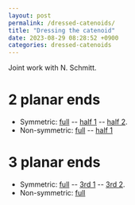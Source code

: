 ```yaml
---
layout: post
permalink: /dressed-catenoids/
title: "Dressing the catenoid"
date: 2023-08-29 08:28:52 +0900
categories: dressed-catenoids
---
```


Joint work with N. Schmitt.

# 2 planar ends

- Symmetric: [full][2vfull] -- [half 1][2vhalf1] -- [half 2][2vhalf2].
- Non-symmetric: [full][2dfull] -- [half 1][2dhalf1]

 <!-- -- [half 2][2dhalf2] is broken -->

# 3 planar ends

- Symmetric: [full][3vfull] -- [3rd 1][3v3rd1] -- [3rd 2][3v3rd2].
- Non-symmetric: [full][3dfull]

[2vfull]: /surfaces/dressed-catenoids/2vfull.html
[2vhalf1]: /surfaces/dressed-catenoids/2vhalf1.html
[2vhalf2]: /surfaces/dressed-catenoids/2vhalf2.html
[2dfull]: /surfaces/dressed-catenoids/2dfull.html
[2dhalf1]: /surfaces/dressed-catenoids/2dhalf1.html
[2dhalf2]: /surfaces/dressed-catenoids/2dhalf2.html
[3vfull]: /surfaces/dressed-catenoids/3vfull.html
[3v3rd1]: /surfaces/dressed-catenoids/3v3rd1.html
[3v3rd2]: /surfaces/dressed-catenoids/3v3rd2.html
[3dfull]: /surfaces/dressed-catenoids/3dfull.html
